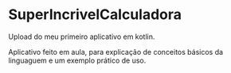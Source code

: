 # SuperIncrivelCalculadora
Upload do meu primeiro aplicativo em kotlin. 

Aplicativo feito em aula, para explicação de conceitos básicos da linguaguem e um exemplo prático de uso.

